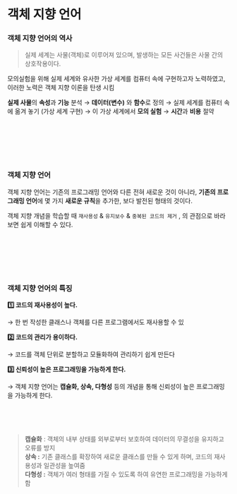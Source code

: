 # 객체 지향 언어

### 객체 지향 언어의 역사

> 실제 세계는 사물(객체)로 이루어져 있으며, 발생하는 모든 사건들은 사물 간의 상호작용이다.
> 

모의실험을 위해 실제 세계와 유사한 가상 세계를 컴퓨터 속에 구현하고자 노력하였고, 이러한 노력은 객체 지향 이론을 탄생 시킴 

**실제 사물**의 **속성**과 **기능** 분석 → **데이터(변수)** 와 **함수**로 정의 → 실제 세계를 컴퓨터 속에 옮겨 놓기 (가상 세계 구현) → 이 가상 세계에서 **모의 실험** → **시간**과 **비용** 절약 

<br/><br/><br/><br/><br/>

### 객체 지향 언어

객체 지향 언어는 기존의 프로그래밍 언어와 다른 전혀 새로운 것이 아니라, **기존의 프로그래밍 언어**에 몇 가지 **새로운 규칙**을 추가한, 보다 발전된 형태의 것이다. 

객체 지향 개념을 학습할 때 `재사용성` & `유지보수` & `중복된 코드의 제거` , 의 관점으로 바라보면 쉽게 이해할 수 있다. 

<br/><br/><br/><br/><br/>

### 객체 지향 언어의 특징

**1️⃣ 코드의 재사용성이 높다.**

→ 한 번 작성한 클래스나 객체를 다른 프로그램에서도 재사용할 수 있

**2️⃣ 코드의 관리가 용이하다.**

→ 코드를 객체 단위로 분할하고 모듈화하여 관리하기 쉽게 만든다

**3️⃣ 신뢰성이 높은 프로그래밍을 가능하게 한다.**

→ 객체 지향 언어는 **캡슐화, 상속, 다형성** 등의 개념을 통해 신뢰성이 높은 프로그래밍을 가능하게 한다.

<br/><br/><br/>

>**캡슐화** : 객체의 내부 상태를 외부로부터 보호하여 데이터의 무결성을 유지하고 오류를 방지 <br/>
**상속 :** 기존 클래스를 확장하여 새로운 클래스를 만들 수 있게 하며, 코드의 재사용성과 일관성을 높여줌 <br/>
**다형성 :** 객체가 여러 형태를 가질 수 있도록 하여 유연한 프로그래밍을 가능하게 함 <br/>
>

<br/><br/>
